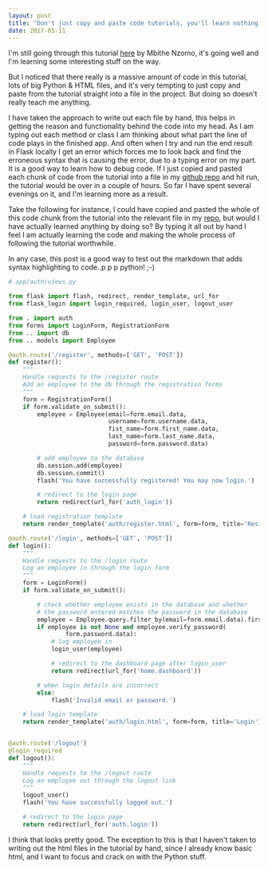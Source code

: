 ```yaml
---
layout: post
title: "Don't just copy and paste code tutorials, you'll learn nothing!"
date: 2017-05-11
---
```

I'm still going through this tutorial [here](https://scotch.io/tutorials/build-a-crud-web-app-with-python-and-flask-part-one) by Mbithe Nzomo, it's going well and I'm learning some interesting stuff on the way.

But I noticed that there really is a massive amount of code in this tutorial, lots of big Python & HTML files, and it's very tempting to just copy and paste from the tutorial straight into a file in the project. But doing so doesn't really teach me anything.

I have taken the approach to write out each file by hand, this helps in getting the reason and functionality behind the code into my head. As I am typing out each method or class I am thinking about what part the line of code plays in the finished app. And often when I try and run the end result in Flask locally I get an error which forces me to look back and find the erroneous syntax that is causing the error, due to a typing error on my part. It is a good way to learn how to debug code. If I just copied and pasted each chunk of code from the tutorial into a file in my [github repo](https://github.com/molo76/project_dream_team) and hit run, the tutorial would be over in a couple of hours. So far I have spent several evenings on it, and I'm learning more as a result.

Take the following for instance, I could have copied and pasted the whole of this code chunk from the tutorial into the relevant file in my [repo](https://github.com/molo76/project_dream_team), but would I have actually learned anything by doing so? By typing it all out by hand I feel I am actually learning the code and making the whole process of following the tutorial worthwhile.

In any case, this post is a good way to test out the markdown that adds syntax highlighting to code..p p p python! ;-)

```python
# app/auth/views.py

from flask import flash, redirect, render_template, url_for
from flask_login import login_required, login_user, logout_user

from . import auth
from forms import LoginForm, RegistrationForm
from .. import db
from .. models import Employee

@auth.route('/register', methods=['GET', 'POST'])
def register():
    """
    Handle requests to the /register route
    Add an employee to the db through the registration forms
    """
    form = RegistrationForm()
    if form.validate_on_submit():
        employee = Employee(email=form.email.data,
                            username=form.username.data,
                            fist_name=form.first_name.data,
                            last_name=form.last_name.data,
                            password=form.password.data)

        # add employee to the database
        db.session.add(employee)
        db.session.commit()
        flash('You have successfully registered! You may now login.')

        # redirect to the login page
        return redirect(url_for('auth_login'))

    # load registration template
    return render_template('auth/register.html', form=form, title='Resigster')

@auth.route('/login', methods=['GET', 'POST'])
def login():
    """
    Handle requests to the /login route
    Log an employee in through the login form
    """
    form = LoginForm()
    if form.validate_on_submit():

        # check whether employee exists in the database and whether
        # the password entered matches the password in the database
        employee = Employee.query.filter_by(email=form.email.data).first()
        if employee is not None and employee.verify_password(
                form.password.data):
            # log employee in
            login_user(employee)

            # redirect to the dashboard page after login_user
            return redirect(url_for('home.dashboard'))

        # when login details are incorrect
        else:
            flash('Invalid email or password.')

    # load login template
    return render_template('auth/login.html', form=form, title='Login')


@auth.route('/logout')
@login_required
def logout():
    """
    Handle requests to the /logout route
    Log an employee out through the logout link
    """
    logout_user()
    flash('You have successfully logged out.')

    # redirect to the login page
    return redirect(url_for('auth.login'))
```

I think that looks pretty good. The exception to this is that I haven't taken to writing out the html files in the tutorial by hand, since I already know basic html, and I want to focus and crack on with the Python stuff.
